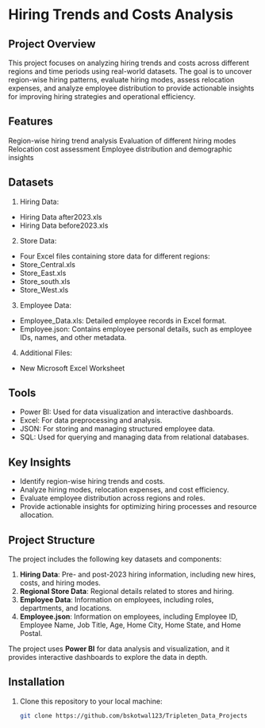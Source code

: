 # Hiring Trends and Costs Analysis

## Project Overview

This project focuses on analyzing hiring trends and costs across different regions and time periods using real-world datasets. The goal is to uncover region-wise hiring patterns, evaluate hiring modes, assess relocation expenses, and analyze employee distribution to provide actionable insights for improving hiring strategies and operational efficiency.

## Features

Region-wise hiring trend analysis
Evaluation of different hiring modes
Relocation cost assessment
Employee distribution and demographic insights

## Datasets

1. Hiring Data:
- Hiring Data after2023.xls
- Hiring Data before2023.xls

2. Store Data:
- Four Excel files containing store data for different regions:
- Store_Central.xls
- Store_East.xls
- Store_south.xls
- Store_West.xls

3. Employee Data:
- Employee_Data.xls: Detailed employee records in Excel format.
- Employee.json: Contains employee personal details, such as employee IDs, names, and other metadata.

4. Additional Files:
- New Microsoft Excel Worksheet

## Tools

- Power BI: Used for data visualization and interactive dashboards.
- Excel: For data preprocessing and analysis.
- JSON: For storing and managing structured employee data.
- SQL: Used for querying and managing data from relational databases.

## Key Insights

- Identify region-wise hiring trends and costs.
- Analyze hiring modes, relocation expenses, and cost efficiency.
- Evaluate employee distribution across regions and roles.
- Provide actionable insights for optimizing hiring processes and resource allocation.

## Project Structure

The project includes the following key datasets and components:

1. **Hiring Data**: Pre- and post-2023 hiring information, including new hires, costs, and hiring modes.
2. **Regional Store Data**: Regional details related to stores and hiring.
3. **Employee Data**: Information on employees, including roles, departments, and locations.
4. **Employee.json**: Information on employees, including Employee ID, Employee Name, Job Title, Age, Home City, Home State, and Home Postal.

The project uses **Power BI** for data analysis and visualization, and it provides interactive dashboards to explore the data in depth.

## Installation

1. Clone this repository to your local machine:
   ```bash
   git clone https://github.com/bskotwal123/Tripleten_Data_Projects
